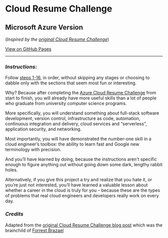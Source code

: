 # Cloud Resume Challenge

## Microsoft Azure Version

(_Inspired by the [original Cloud Resume Challenge](https://forrestbrazeal.com/2020/04/23/the-cloud-resume-challenge/)_)

[View on GitHub Pages](https://killshot13.github.io/azure-cloud-resume-challenge)

<hr />

### _Instructions:_ 

Follow [steps 1-16](https://killshot13.github.io/azure-cloud-resume-challenge), in order, without skipping any stages or choosing to dabble only with the sections that seem most fun or interesting.

Why? Because after completing the [Azure Cloud Resume Challenge](https://killshot13.github.io/azure-cloud-resume-challenge) from start to finish, you will already have more useful skills than a lot of people who graduate from university computer science programs.

More specifically, you will understand something about full-stack software development, version control, infrastructure as code, automation, continuous integration and delivery, cloud services and “serverless”, application security, and networking.

Most importantly, you will have demonstrated the number-one skill in a cloud engineer’s toolbox: the ability to learn fast and Google new terminology with precision.

And you’ll have learned by doing, because the instructions aren't specific enough to figure anything out without going down some dark, lengthy rabbit holes.

Alternatively, if you give this project a try and realize that you hate it, or you’re just not interested, you’ll have learned a valuable lesson about whether a career in the cloud is truly for you – because these are the types of problems that real cloud engineers and developers really work on every day.

### _Credits_

Adapted from the [original Cloud Resume Challenge blog post](https://forrestbrazeal.com/2020/04/23/the-cloud-resume-challenge/) which was the brainchild of [Forrest Brazael](http://forrestbrazeal.com/)
